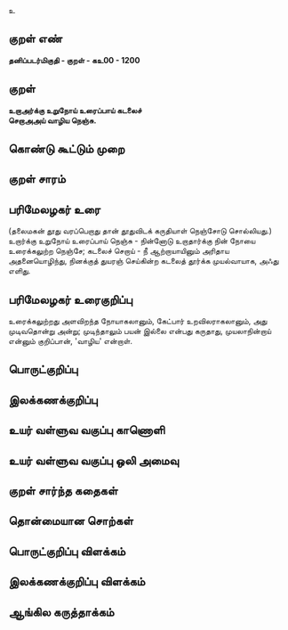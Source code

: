 உ

## குறள் எண் 

**தனிப்படர்மிகுதி - குறள் - கஉ00 - 1200**

## குறள் 

**உறாஅர்க்கு உறுநோய் உரைப்பாய் கடலைச்  
செறாஅஅய் வாழிய நெஞ்சு.** 

## கொண்டு கூட்டும் முறை


## குறள் சாரம் 


## பரிமேலழகர் உரை

(தலைமகன் தூது வரப்பெறாது தான் தூதுவிடக் கருதியாள் நெஞ்சோடு சொல்லியது.) உறார்க்கு உறுநோய் உரைப்பாய் நெஞ்சு - நின்னோடு உறாதார்க்கு நின் நோயை உரைக்கலுற்ற நெஞ்சே; கடலைச் செறாய் - நீ ஆற்றாயாயினும் அரிதாய அதனையொழிந்து, நினக்குத் துயரஞ் செய்கின்ற கடலைத் தூர்க்க முயல்வாயாக, அஃது எளிது.

## பரிமேலழகர் உரைகுறிப்பு   

உரைக்கலுற்றது அளவிறந்த நோயாகலானும், கேட்பார் உறவிலராகலானும், அது முடிவதொன்று அன்று; முடிந்தாலும் பயன் இல்லை என்பது கருதாது, முயலாநின்றாய் என்னும் குறிப்பான், 'வாழிய' என்றாள்.

## பொருட்குறிப்பு 


## இலக்கணக்குறிப்பு  


## உயர் வள்ளுவ வகுப்பு காணொளி


## உயர் வள்ளுவ வகுப்பு ஒலி அமைவு 

 
## குறள் சார்ந்த கதைகள் 


## தொன்மையான சொற்கள்


## பொருட்குறிப்பு விளக்கம்


## இலக்கணக்குறிப்பு விளக்கம்


## ஆங்கில கருத்தாக்கம் 


